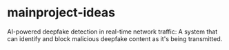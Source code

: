 # mainproject-ideas

AI-powered deepfake detection in real-time network traffic: A system that can identify and block malicious deepfake content as it's being transmitted.
